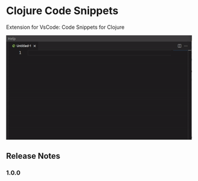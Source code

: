 # Clojure Code Snippets

Extension for VsCode: Code Snippets for Clojure

![gif](https://github.com/JohnGomez/clojure-snippets/blob/master/images/clojure-snippets.gif)


## Release Notes

### 1.0.0

